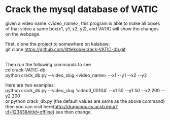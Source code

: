 # Crack the mysql database of VATIC 

given a video name <video_name>, this program is able to make all boxes of that video a same box(x1, y1, x2, y2), and VATIC will show the changes on the webpage.

First, clone the project to somewhere on kalabaw: <br>
  git clone https://github.com/littlekobe/crack-VATIC-db.git <br>
  <br>

Then run the following commands to see <br>
  cd crack-VATIC-db <br>
  python crack_db.py --video_slug <video_name> --x1 <x1> --y1 <y1> --x2 <x2> --y2 <y2> <br>
  
Here are two examples: <br>
  python crack_db.py --video_slug 'video3_00104' --x1 50 --y1 50 --x2 200 --y2 200 <br>
  or python crack_db.py (the default values are same as the above command) <br>
  then you can visit here(http://dragonox.cs.ucsb.edu/?id=12383&hitId=offline) see then change.
  

